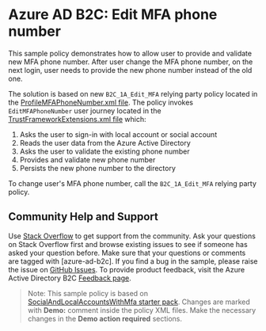 # Azure AD B2C: Edit MFA phone number

This sample policy demonstrates how to allow user to provide and validate new MFA phone number. After user change the MFA phone number, on the next login, user needs to provide the new phone number instead of the old one.

The solution is based on new `B2C_1A_Edit_MFA` relying party policy located in the [ProfileMFAPhoneNumber.xml file](https://github.com/azure-ad-b2c/samples/blob/master/policies/edit-mfa-phone-number/ProfileMFAPhoneNumber.xml). The policy invokes `EditMFAPhoneNumber` user journey located in the [TrustFrameworkExtensions.xml file](https://github.com/azure-ad-b2c/samples/blob/master/policies/edit-mfa-phone-number/TrustFrameworkExtensions.xml) which:
1. Asks the user to sign-in with local account or social account
1. Reads the user data from the Azure Active Directory
1. Asks the user to validate the existing phone number
1. Provides and validate new phone number
1. Persists the new phone number to the directory

To change user's MFA phone number, call the `B2C_1A_Edit_MFA` relying party policy.

## Community Help and Support
Use [Stack Overflow](https://stackoverflow.com/questions/tagged/azure-ad-b2c) to get support from the community. Ask your questions on Stack Overflow first and browse existing issues to see if someone has asked your question before. Make sure that your questions or comments are tagged with [azure-ad-b2c].
If you find a bug in the sample, please raise the issue on [GitHub Issues](https://github.com/azure-ad-b2c/samples/issues).
To provide product feedback, visit the Azure Active Directory B2C [Feedback page](https://feedback.azure.com/forums/169401-azure-active-directory?category_id=160596).

> Note:  This sample policy is based on [SocialAndLocalAccountsWithMfa starter pack](../../../SocialAndLocalAccountsWithMfa). Changes are marked with **Demo:** comment inside the policy XML files. Make the necessary changes in the **Demo action required** sections.
